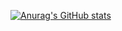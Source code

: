 [![Anurag's GitHub stats](https://github-readme-stats.vercel.app/api?username=anuraghazra)](https://github.com/ziad-gg/github-readme-stats)
